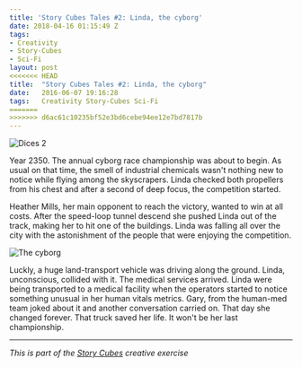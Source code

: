 ```yaml
---
title: 'Story Cubes Tales #2: Linda, the cyborg'
date: 2018-04-16 01:15:49 Z
tags:
- Creativity
- Story-Cubes
- Sci-Fi
layout: post
<<<<<<< HEAD
title:  "Story Cubes Tales #2: Linda, the cyborg"
date:   2016-06-07 19:16:28
tags:   Creativity Story-Cubes Sci-Fi
=======
>>>>>>> d6ac61c10235bf52e3bd6cebe94ee12e7bd7817b
---
```


![Dices 2](/content/images/2016/06/story2.jpg)

Year 2350. The annual cyborg race championship was about to begin. As usual on that time, the smell of industrial chemicals wasn't nothing new to notice while flying among the skyscrapers. Linda checked both propellers from his chest and after a second of deep focus, the competition started.

Heather Mills, her main opponent to reach the victory, wanted to win at all costs. After the speed-loop tunnel descend she pushed Linda out of the track, making her to hit one of the buildings. Linda was falling all over the city with the astonishment of the people that were enjoying the competition.


![The cyborg](/content/images/2016/06/cybor2.jpg)

Luckly, a huge land-transport vehicle was driving along the ground. Linda, unconscious, collided with it. The medical services arrived. Linda were being transported to a medical facility when the operators started to notice something unusual in her human vitals metrics. Gary, from the human-med team joked about it and another conversation carried on. That day she changed forever. That truck saved her life. It won't be her last championship.


---

_This is part of the [Story Cubes](http://fjaguero.com/discovering-the-story-cubes/) creative exercise_
